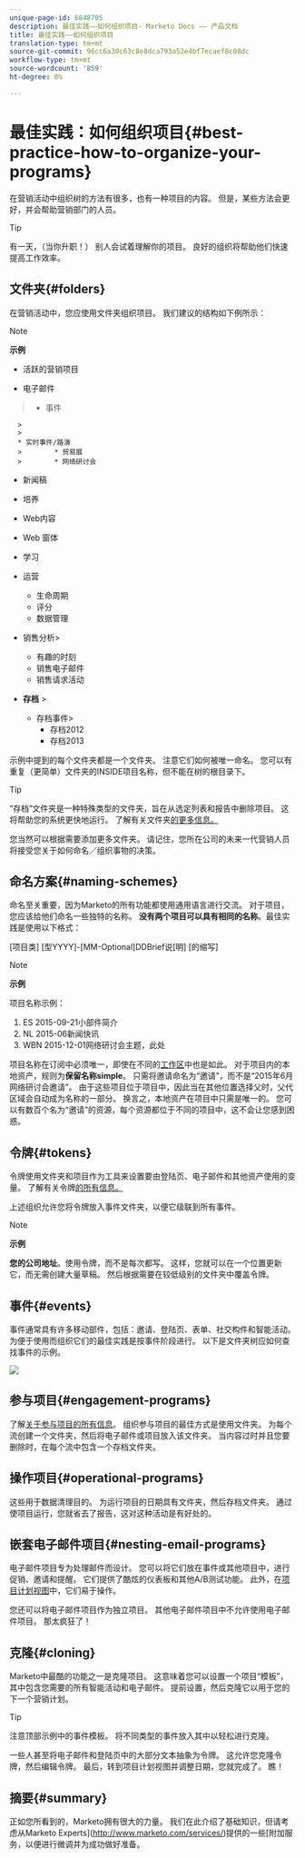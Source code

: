 ```yaml
---
unique-page-id: 6848705
description: 最佳实践——如何组织项目- Marketo Docs —— 产品文档
title: 最佳实践——如何组织项目
translation-type: tm+mt
source-git-commit: 96cc6a30c63c8e8dca793a52e4bf7ecaef8c08dc
workflow-type: tm+mt
source-wordcount: '859'
ht-degree: 0%

---
```



# 最佳实践：如何组织项目{#best-practice-how-to-organize-your-programs}

在营销活动中组织树的方法有很多，也有一种项目的内容。 但是，某些方法会更好，并会帮助营销部门的人员。

>[!TIP]
>
>有一天，（当你升职！） 别人会试着理解你的项目。 良好的组织将帮助他们快速提高工作效率。

## 文件夹{#folders}

在营销活动中，您应使用文件夹组织项目。 我们建议的结构如下例所示：

>[!NOTE]
>
>**示例**
>
>* 活跃的营销项目
   >
   >    
   * 电子邮件
   >    * 事件

      >
      >        
      * 实时事件/路演
      >        * 贸易展
      >        * 网络研讨会
   >
   * 新闻稿
   * 培养
   * Web内容
   * Web 窗体
* 学习
* 运营

   * 生命周期
   * 评分
   * 数据管理
* 销售分析>
   * 有趣的时刻
   * 销售电子邮件
   * 销售请求活动
* **存档** >
   * 存档事件>
      * 存档2012
      * 存档2013







示例中提到的每个文件夹都是一个文件夹。 注意它们如何被唯一命名。 您可以有重复（更简单）文件夹的INSIDE项目名称，但不能在树的根目录下。

>[!TIP]
>
>“存档”文件夹是一种特殊类型的文件夹，旨在从选定列表和报告中删除项目。 这将帮助您的系统更快地运行。 了解有关文件夹[的更多信息。](../../../../product-docs/core-marketo-concepts/miscellaneous/understanding-folders.md)

您当然可以根据需要添加更多文件夹。 请记住，您所在公司的未来一代营销人员将接受您关于如何命名／组织事物的决策。

## 命名方案{#naming-schemes}

命名至关重要，因为Marketo的所有功能都使用通用语言进行交流。 对于项目，您应该给他们命名一些独特的名称。 **没有两个项目可以具有相同的名称**。最佳实践是使用以下格式：

[项目类] [型YYYY]-[MM-Optional]DDBrief说[明] [的缩写]

>[!NOTE]
>
>**示例**
>
>项目名称示例：
>
>1. ES 2015-09-21小部件简介
>1. NL 2015-06新闻快讯
>1. WBN 2015-12-01网络研讨会主题，此处

>



项目名称在订阅中必须唯一，即使在不同的[工作区](../../../../product-docs/administration/workspaces-and-person-partitions/understanding-workspaces-and-person-partitions.md)中也是如此。  对于项目内的本地资产，规则为&#x200B;**保留名称simple**。 只需将邀请命名为“邀请”，而不是“2015年6月网络研讨会邀请”。 由于这些项目位于项目中，因此当在其他位置选择父时，父代区域会自动成为名称的一部分。 换言之，本地资产在项目中只需是唯一的。 您可以有数百个名为“邀请”的资源，每个资源都位于不同的项目中，这不会让您感到困惑。

## 令牌{#tokens}

令牌使用文件夹和项目作为工具来设置要由登陆页、电子邮件和其他资产使用的变量。 了解有关令牌[的所有信息。](http://docs.marketo.com/display/docs/tokens)

上述组织允许您将令牌放入事件文件夹，以便它级联到所有事件。

>[!NOTE]
>
>**示例**
>
>**您的公司地址**。使用令牌，而不是每次都写。 这样，您就可以在一个位置更新它，而无需创建大量草稿。 然后根据需要在较低级别的文件夹中覆盖令牌。

## 事件{#events}

事件通常具有许多移动部件，包括：邀请、登陆页、表单、社交构件和智能活动。 为便于使用而组织它们的最佳实践是按事件阶段进行。 以下是文件夹树应如何查找事件的示例。

![](assets/capture.png)

## 参与项目{#engagement-programs}

了解[关于参与项目的所有信息](../../../../product-docs/email-marketing/drip-nurturing/creating-an-engagement-program/understanding-engagement-programs.md)。 组织参与项目的最佳方式是使用文件夹。 为每个流创建一个文件夹，然后将电子邮件或项目放入该文件夹。 当内容过时并且您要删除时，在每个流中包含一个存档文件夹。

## 操作项目{#operational-programs}

这些用于数据清理目的。 为运行项目的日期具有文件夹，然后存档文件夹。 通过使项目运行，您就省去了报告，这对这种活动是有好处的。

## 嵌套电子邮件项目{#nesting-email-programs}

电子邮件项目专为处理邮件而设计。 您可以将它们放在事件或其他项目中，进行促销、邀请和提醒。 它们提供了酷炫的仪表板和其他A/B测试功能。 此外，在[项目计划视图](http://docs.marketo.com/display/docs/program+schedule+view)中，它们易于操作。

您还可以将电子邮件项目作为独立项目。 其他电子邮件项目中不允许使用电子邮件项目。 那太疯狂了！

## 克隆{#cloning}

Marketo中最酷的功能之一是克隆项目。 这意味着您可以设置一个项目“模板”，其中包含您需要的所有智能活动和电子邮件。 提前设置，然后克隆它以用于您的下一个营销计划。

>[!TIP]
>
>注意顶部示例中的事件模板。 将不同类型的事件放入其中以轻松进行克隆。

一些人甚至将电子邮件和登陆页中的大部分文本抽象为令牌。 这允许您克隆令牌，然后编辑令牌。 最后，转到项目计划视图并调整日期，您就完成了。 瞧！

## 摘要{#summary}

正如您所看到的，Marketo拥有很大的力量。 我们在此介绍了基础知识，但请考虑从Marketo Experts](http://www.marketo.com/services/)提供的一些[附加服务，以便进行微调并为成功做好准备。

